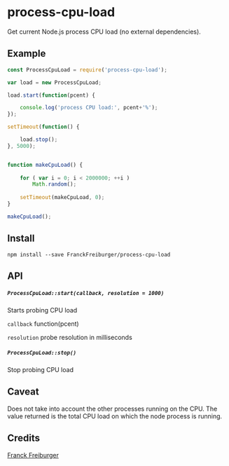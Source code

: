# process-cpu-load
Get current Node.js process CPU load (no external dependencies).

## Example

```JavaScript
const ProcessCpuLoad = require('process-cpu-load');

var load = new ProcessCpuLoad;

load.start(function(pcent) {

	console.log('process CPU load:', pcent+'%');
});

setTimeout(function() {

	load.stop();
}, 5000);


function makeCpuLoad() {
	
	for ( var i = 0; i < 2000000; ++i )
		Math.random();
	
	setTimeout(makeCpuLoad, 0);
}

makeCpuLoad();
```

## Install

`npm install --save FranckFreiburger/process-cpu-load`


## API

##### `ProcessCpuLoad::start(callback, resolution = 1000)`
Starts probing CPU load

`callback`
	function(pcent)

`resolution`
	probe resolution in milliseconds


##### `ProcessCpuLoad::stop()`
Stop probing CPU load


## Caveat

Does not take into account the other processes running on the CPU.
The value returned is the total CPU load on which the node process is running.


## Credits

[Franck Freiburger](https://www.franck-freiburger.com)
